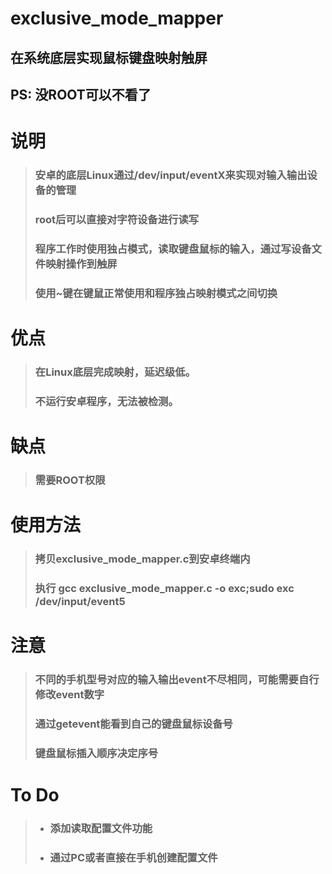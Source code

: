 # exclusive_mode_mapper
## 在系统底层实现鼠标键盘映射触屏
## PS: 没ROOT可以不看了
# 说明
> ### 安卓的底层Linux通过/dev/input/eventX来实现对输入输出设备的管理
> ### root后可以直接对字符设备进行读写
> ### 程序工作时使用独占模式，读取键盘鼠标的输入，通过写设备文件映射操作到触屏
> ### 使用~键在键鼠正常使用和程序独占映射模式之间切换 
# 优点
> ### 在Linux底层完成映射，延迟级低。
> ### 不运行安卓程序，无法被检测。
# 缺点
> ### 需要ROOT权限
# 使用方法
> ### 拷贝exclusive_mode_mapper.c到安卓终端内
> ### 执行 gcc exclusive_mode_mapper.c -o exc;sudo exc /dev/input/event5
# 注意
> ### 不同的手机型号对应的输入输出event不尽相同，可能需要自行修改event数字
> ### 通过getevent能看到自己的键盘鼠标设备号
> ### 键盘鼠标插入顺序决定序号
# To Do
> * ### 添加读取配置文件功能
> * ### 通过PC或者直接在手机创建配置文件
